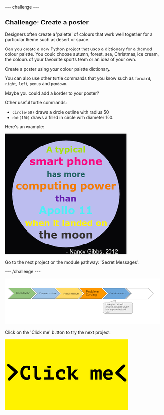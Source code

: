 --- challenge ---
## Challenge: Create a poster

Designers often create a 'palette' of colours that work well together for a particular theme such as desert or space. 

Can you create a new Python project that uses a dictionary for a themed colour palette. You could choose autumn, forest, sea, Christmas, ice cream, the colours of your favourite sports team or an idea of your own. 

Create a poster using your colour palette dictionary.

You can also use other turtle commands that you know such as `forward`, `right`, `left`, `penup` and `pendown`. 

Maybe you could add a border to your poster?

Other useful turtle commands:

+ `circle(50)` draws a circle outline with radius 50.
+ `dot(100)` draws a filled in circle with diameter 100. 
  
Here's an example:

![screenshot](images/colourful-finished.png)

Go to the next project on the module pathway: 'Secret Messages'.




--- /challenge ---

![progress bar](images/p1-5.png)

Click on the 'Click me' button to try the next project:

<a href="https://codeclub.org/en/python1">
<img src="images/Clickme.png">

